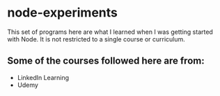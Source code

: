 # node-experiments
This set of programs here are what I learned when I was getting started with Node. It is not restricted to a single course or curriculum.

## Some of the courses followed here are from:
* LinkedIn Learning
* Udemy